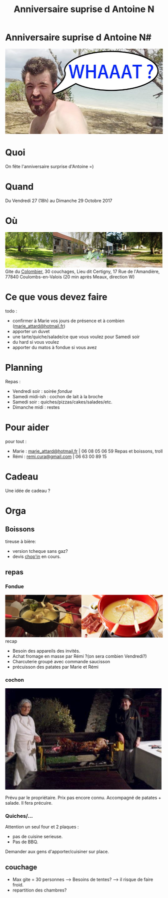 ﻿---
layout: page
title: Anniversaire suprise d Antoine N
---
# Anniversaire suprise d Antoine N#
![whaaat](/img/birthday/whaaat.jpg)


# Quoi #
On fête l'anniversaire surprise d'Antoine =)


# Quand #
Du Vendredi 27 (18h) au Dimanche 29 Octobre 2017


# Où #
![gite](/img/birthday/gite.jpg)
Gite du [Colombier](http://www.lecolombier77.com/index.php), 30 couchages,
Lieu dit Certigny, 17 Rue de l'Amandière, 77840 Coulombs-en-Valois
(20 min après Meaux, direction W)


# Ce que vous devez faire #
todo : 
 - confirmer à Marie vos jours de présence et à combien (marie_attard@hotmail.fr)
 - apporter un duvet
 - une tarte/quiche/salade/ce que vous voulez pour Samedi soir
 - du hard si vous voulez
 - apporter du matos à fondue si vous avez

 
# Planning #
Repas : 
 - Vendredi soir : soirée _*fondue*_
 - Samedi midi-ish : cochon de lait à la broche
 - Samedi soir : quiches/pizzas/cakes/salades/etc.
 - Dimanche midi : restes


# Pour aider #
pour tout : 
 - Marie : marie_attard@hotmail.fr  |  06 08 05 06 59
Repas et boissons, troll
 - Rémi : remi.cura@gmail.com  |  06 63 00 89 15


# Cadeau #
Une idée de cadeau ?


# Orga #


## Boissons ##
tireuse à bière:
 - version tcheque sans gaz?
 - devis [chop'in](http://www.chop-in.beer) en cours. 


## repas ##


### Fondue ###
![fondue](/img/birthday/fondue.jpg)
recap
 - Besoin des appareils des invités.
 - Achat fromage en masse par Rémi ?(on sera combien Vendredi?)
 - Charcuterie groupé avec commande saucisson
 - précuisson des patates par Marie et Rémi


### cochon ###
![cochon](/img/birthday/mechoui.jpg)



Prévu par le propriétaire. Prix pas encore connu. Accompagné de patates + salade.
Il fera précuire.


### Quiches/... ###
Attention un seul four et 2 plaques :
 - pas de cuisine serieuse. 
 - Pas de BBQ.
 
 Demander aux gens d'apporter/cuisiner sur place.


## couchage ##
 - Max gite = 30 personnes --> Besoins de tentes? --> il risque de faire froid.
 - repartition des chambres?